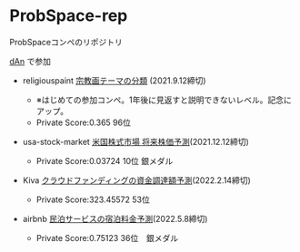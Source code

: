 # ProbSpace-rep
ProbSpaceコンペのリポジトリ

[dAn](https://comp.probspace.com/users/dAn/0) で参加

- religiouspaint [宗教画テーマの分類](https://comp.probspace.com/competitions/religious_art) (2021.9.12締切) 
  - ※はじめての参加コンペ。1年後に見返すと説明できないレベル。記念にアップ。
  - Private Score:0.365 96位

- usa-stock-market [米国株式市場 将来株価予測](https://comp.probspace.com/competitions/us_stock_price)(2021.12.12締切)
  - Private Score:0.03724 10位 銀メダル

- Kiva [クラウドファンディングの資金調達額予測](https://comp.probspace.com/competitions/kiva2021)(2022.2.14締切)
  - Private Score:323.45572 53位

- airbnb [民泊サービスの宿泊料金予測](https://comp.probspace.com/competitions/bnb_price)(2022.5.8締切)
  - Private Score:0.75123 36位　銀メダル